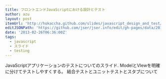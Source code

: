 ```yaml
---
title: フロントエンドJavaScriptにおける設計とテスト
author: azu
layout: post
itemUrl: 'http://hokaccha.github.com/slides/javascript_design_and_test/#page1'
editJSONPath: 'https://github.com/jser/jser.info/edit/gh-pages/data/2013/02/index.json'
date: '2013-02-26T06:36:00Z'
tags:
  - javascript
  - スライド
  - testing
---
```

JavaScriptアプリケーションのテストについてのスライド.
ModelとVIewを明確に分けてテストしやすくする。
結合テストとユニットテストとスタブについて
